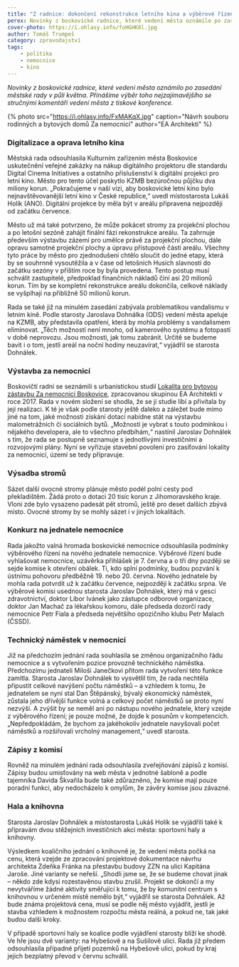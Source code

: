 ```yaml
---
title: "Z radnice: dokončení rekonstrukce letního kina a výběrové řízení na jednatele nemocnice"
perex: Novinky z boskovické radnice, které vedení města oznámilo po zasedání městské rady v půli května.
cover-photo: https://i.ohlasy.info/foHGHK8l.jpg
author: Tomáš Trumpeš
category: zpravodajství
tags:
    - politika
    - nemocnice
    - kino
---
```


*Novinky z boskovické radnice, které vedení města oznámilo po zasedání městské rady v půli května. Přinášíme výběr toho nejzajímavějšího se stručnými komentáři vedení města z tiskové konference.*

{% photo src="https://i.ohlasy.info/FxMAKqX.jpg" caption="Návrh souboru rodinných a bytových domů Za nemocnicí" author="EA Architekti" %}

### Digitalizace a oprava letního kina

Městská rada odsouhlasila Kulturním zařízením města Boskovice uskutečnění veřejné zakázky na nákup digitálního projektoru dle standardu Digital Cinema Initiatives a ostatního příslušenství k digitální projekci pro letní kino. Město pro tento účel poskytlo KZMB bezúročnou půjčku dva miliony korun. „Pokračujeme v naší vizi, aby boskovické letní kino bylo nejnavštěvovanější letní kino v České republice,“ uvedl místostarosta Lukáš Holík (ANO). Digitální projekce by měla být v areálu připravena nejpozději od začátku července.

Město už má také potvrzeno, že může pokácet stromy za projekční plochou a po letošní sezóně zahájit finální fázi rekonstrukce areálu. Ta zahrnuje především výstavbu zázemí pro umělce právě za projekční plochou, dále opravu samotné projekční plochy a úpravu přístupové části areálu. Všechny tyto práce by město pro zjednodušení chtělo sloučit do jedné etapy, která by se souhrnně vysoutěžila a v čase od letošních Husích slavností do začátku sezóny v příštím roce by byla provedena. Tento postup musí schválit zastupitelé, předpoklad finančních nákladů činí asi 20 milionů korun. Tím by se kompletní rekonstrukce areálu dokončila, celkové náklady se vyšplhají na přibližně 50 milionů korun.

Rada se také již na minulém zasedání zabývala problematikou vandalismu v letním kině. Podle starosty Jaroslava Dohnálka (ODS) vedení města apeluje na KZMB, aby představila opatření, která by mohla problémy s vandalismem eliminovat. „Těch možností není mnoho, od kamerového systému a fotopastí v době neprovozu. Jsou možnosti, jak tomu zabránit. Určitě se budeme bavit i o tom, jestli areál na noční hodiny neuzavírat,“ vyjádřil se starosta Dohnálek.

### Výstavba za nemocnicí

Boskovičtí radní se seznámili s urbanistickou studií [Lokalita pro bytovou zástavbu Za nemocnicí Boskovice](https://data.ohlasy.info/2017/za-nemocnici-ea.pdf), zpracovanou skupinou EA Architekti v roce 2017. Rada v novém složení se shodla, že se jí studie líbí a přivítala by její realizaci. K té je však podle starosty ještě daleko a záležet bude mimo jiné na tom, jaké možnosti získání dotací nabídne stát na výstavbu malometrážních či sociálních bytů. „Možností je vybrat s touto podmínkou i nějakého developera, ale to všechno předbíhám,“ nastínil Jaroslav Dohnálek s tím, že rada se postupně seznamuje s jednotlivými investičními a rozvojovými plány. Nyní se vyřizuje stavební povolení pro zasíťování lokality za nemocnicí, území se tedy připravuje.

### Výsadba stromů

Sázet další ovocné stromy plánuje město podél polní cesty pod překladištěm. Žádá proto o dotaci 20 tisíc korun z Jihomoravského kraje. Vloni zde bylo vysazeno padesát pět stromů, ještě pro deset dalších zbývá místo. Ovocné stromy by se mohly sázet i v jiných lokalitách.

### Konkurz na jednatele nemocnice

Rada jakožto valná hromada boskovické nemocnice odsouhlasila podmínky výběrového řízení na nového jednatele nemocnice. Výběrové řízení bude vyhlašovat nemocnice, uzávěrka přihlášek je 7. června a o tři dny později se sejde komise k otevření obálek. Ti, kdo splní podmínky, budou pozvání k ústnímu pohovoru předběžně 19. nebo 20. června. Nového jednatele by mohla rada potvrdit už k začátku července, nejpozději k začátku srpna. Ve výběrové komisi usednou starosta Jaroslav Dohnálek, který má v gesci zdravotnictví, doktor Libor Ivánek jako zástupce odborové organizace, doktor Jan Machač za lékařskou komoru, dále předseda dozorčí rady nemocnice Petr Fiala a předseda největšího opozičního klubu Petr Malach (ČSSD).

### Technický náměstek v nemocnici

Již na předchozím jednání rada souhlasila se změnou organizačního řádu nemocnice a s vytvořením pozice provozně technického náměstka. Předchozímu jednateli Miloši Janečkovi přitom rada vytvoření této funkce zamítla. Starosta Jaroslav Dohnálek to vysvětlil tím, že rada nechtěla připustit celkové navýšení počtu náměstků – a vzhledem k tomu, že jednatelem se nyní stal Dan Štěpánský, bývalý ekonomický náměstek, zůstala jeho dřívější funkce volná a celkový počet náměstků se proto nyní nezvýší. A zvýšit by se neměl ani po nástupu nového jednatele, který vzejde z výběrového řízení; je pouze možné, že dojde k posunům v kompetencích. „Nepředpokládám, že bychom za jakéhokoliv jednatele navyšovali počet náměstků a rozšiřovali vrcholný management,“ uvedl starosta.

### Zápisy z komisí

Rovněž na minulém jednání rada odsouhlasila zveřejňování zápisů z komisí. Zápisy budou umisťovány na web města v jednotné šabloně a podle tajemníka Davida Škvařila bude také zdůrazněno, že komise mají pouze poradní funkci, aby nedocházelo k omylům, že závěry komise jsou závazné.

### Hala a knihovna

Starosta Jaroslav Dohnálek a místostarosta Lukáš Holík se vyjádřili také k přípravám dvou stěžejních investičních akcí města: sportovní haly a knihovny.

Výsledkem koaličního jednání o knihovně je, že vedení města počká na cenu, která vzejde ze zpracování projektové dokumentace návrhu architekta Zdeňka Fránka na přestavbu budovy ZZN na ulici Kapitána Jaroše. Jiné varianty se neřeší. „Shodli jsme se, že se budeme chovat jinak – někdo zde kdysi rozestavěnou stavbu zrušil. Projekt se dokončí a my nevytváříme žádné aktivity směřující k tomu, že by komunitní centrum s knihovnou v určeném místě nemělo být,“ vyjádřil se starosta Dohnálek. Až bude známa projektová cena, musí se podle něj město vyjádřit, jestli je stavba vzhledem k možnostem rozpočtu města reálná, a pokud ne, tak jaké budou další kroky.

V případě sportovní haly se koalice podle vyjádření starosty blíží ke shodě. Ve hře jsou dvě varianty: na Hybešově a na Sušilově ulici. Rada již předem odsouhlasila případné přijetí pozemků na Hybešově ulici, pokud by kraj jejich bezplatný převod v červnu schválil.
